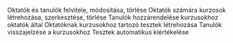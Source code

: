 Oktatók és tanulók felvitele, módosítása, törlése
Oktatók számára kurzosok létrehozása, szerkesztése, törlése
Tanulók hozzárendelése kurzusokhoz oktatók által
Oktatóknak kurzusokhoz tartozó tesztek létrehozása
Tanulók visszajelzése a kurzusokhoz
Tesztek automatikus kiértékelése
